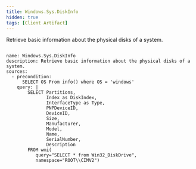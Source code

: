```yaml
---
title: Windows.Sys.DiskInfo
hidden: true
tags: [Client Artifact]
---
```


Retrieve basic information about the physical disks of a system.

<pre><code class="language-yaml">
name: Windows.Sys.DiskInfo
description: Retrieve basic information about the physical disks of a system.
sources:
  - precondition:
      SELECT OS From info() where OS = &#x27;windows&#x27;
    query: |
        SELECT Partitions,
               Index as DiskIndex,
               InterfaceType as Type,
               PNPDeviceID,
               DeviceID,
               Size,
               Manufacturer,
               Model,
               Name,
               SerialNumber,
               Description
        FROM wmi(
           query=&quot;SELECT * from Win32_DiskDrive&quot;,
           namespace=&quot;ROOT\\CIMV2&quot;)

</code></pre>

